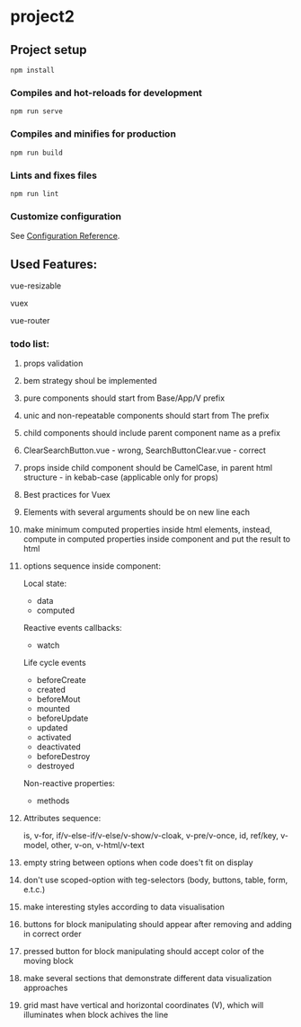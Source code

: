 # project2

## Project setup
```
npm install
```

### Compiles and hot-reloads for development
```
npm run serve
```

### Compiles and minifies for production
```
npm run build
```

### Lints and fixes files
```
npm run lint
```

### Customize configuration
See [Configuration Reference](https://cli.vuejs.org/config/).

## Used Features:

vue-resizable

vuex

vue-router


### todo list:

1. props validation

2. bem strategy shoul be implemented

3. pure components should start from Base/App/V prefix

4. unic and non-repeatable components should start from The prefix

5. child components should include parent component name as a prefix

6. ClearSearchButton.vue - wrong, SearchButtonClear.vue - correct

7. props inside child component should be CamelCase, in parent html structure - in kebab-case (applicable only for props)

8. Best practices for Vuex

9. Elements with several arguments should be on new line each

10. make minimum computed properties inside html elements, instead, compute in computed properties inside component and put the result to html

11. options sequence inside component: 
	
	Local state:
	- data
	- computed

	Reactive events callbacks:
	- watch

	Life cycle events
	- beforeCreate
	- created
	- beforeMout
	- mounted
	- beforeUpdate
	- updated
	- activated
	- deactivated
	- beforeDestroy
	- destroyed

	Non-reactive properties:
	- methods

12. Attributes sequence:
	
	is, v-for, if/v-else-if/v-else/v-show/v-cloak, v-pre/v-once, id, ref/key, v-model, other, v-on, v-html/v-text

14. empty string between options when code does't fit on display

15. don't use scoped-option with teg-selectors (body, buttons, table, form, e.t.c.)

16. make interesting styles according to data visualisation

17. buttons for block manipulating should appear after removing and adding in correct order

18. pressed button for block manipulating should accept color of the moving block

19. make several sections that demonstrate different data visualization approaches

20. grid mast have vertical and horizontal coordinates (V), which will illuminates when block achives the line



